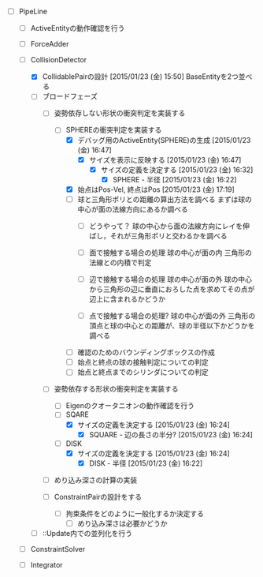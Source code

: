 - [ ] PipeLine
	- [ ] ActiveEntityの動作確認を行う
	
	- [ ] ForceAdder
	
	- [ ] CollisionDetector
		- [x] CollidablePairの設計 [2015/01/23 (金) 15:50]
			BaseEntityを2つ並べる
		- [ ] ブロードフェーズ
			- [ ] 姿勢依存しない形状の衝突判定を実装する
				- [ ] SPHEREの衝突判定を実装する
					- [x] デバッグ用のActiveEntity(SPHERE)の生成 [2015/01/23 (金) 16:47]
						- [x] サイズを表示に反映する [2015/01/23 (金) 16:47]
							- [x] サイズの定義を決定する [2015/01/23 (金) 16:32]
								- [x] SPHERE - 半径 [2015/01/23 (金) 16:22]
					- [x] 始点はPos-Vel, 終点はPos [2015/01/23 (金) 17:19]
					- [ ] 球と三角形ポリとの距離の算出方法を調べる
						まずは球の中心が面の法線方向にあるか調べる
						- [ ] どうやって？
							球の中心から面の法線方向にレイを伸ばし，それが三角形ポリと交わるかを調べる
							
						- [ ] 面で接触する場合の処理
							球の中心が面の内 三角形の法線との内積で判定
						- [ ] 辺で接触する場合の処理
							球の中心が面の外 球の中心から三角形の辺に垂直におろした点を求めてその点が辺上に含まれるかどうか 
						- [ ] 点で接触する場合の処理?
							球の中心が面の外 三角形の頂点と球の中心との距離が、球の半径以下かどうかを調べる
					- [ ] 確認のためのバウンディングボックスの作成
					- [ ] 始点と終点の球の接触判定についての判定
					- [ ] 始点と終点までのシリンダについての判定
				
			- [ ] 姿勢依存する形状の衝突判定を実装する
				- [ ] Eigenのクオータニオンの動作確認を行う
				- [ ] SQARE
					- [x] サイズの定義を決定する [2015/01/23 (金) 16:24]
						- [x] SQUARE - 辺の長さの半分? [2015/01/23 (金) 16:24]
				
				- [ ] DISK
					- [x] サイズの定義を決定する [2015/01/23 (金) 16:24]
						- [x] DISK - 半径 [2015/01/23 (金) 16:22]
			
			- [ ] めり込み深さの計算の実装
			
			- [ ] ConstraintPairの設計をする
				- [ ] 拘束条件をどのように一般化するか決定する
					- [ ] めり込み深さは必要かどうか
			
		- [ ] ::Update内での並列化を行う
		
	- [ ] ConstraintSolver
	
	- [ ] Integrator
